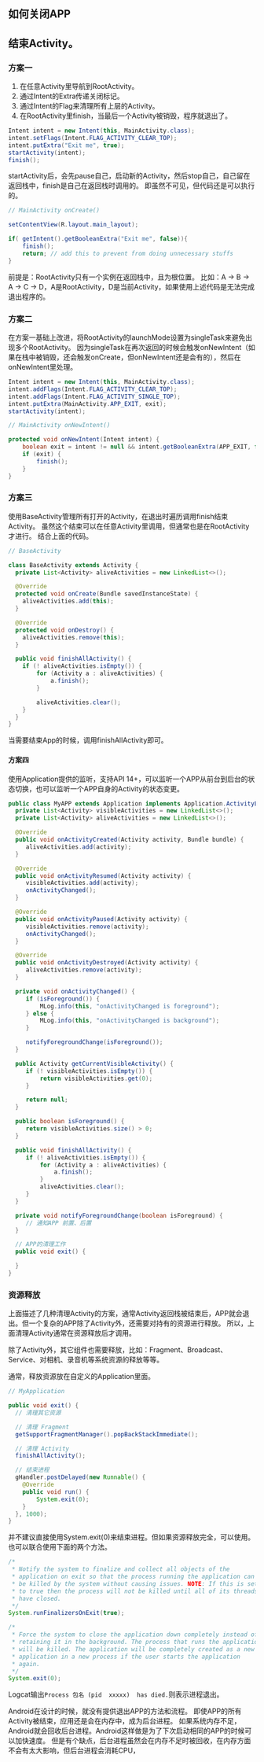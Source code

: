 ## 如何关闭APP

## 结束Activity。

### 方案一
1. 在任意Activity里导航到RootActivity。
2. 通过Intent的Extra传递关闭标记。
3. 通过Intent的Flag来清理所有上层的Activity。
4. 在RootActivity里finish，当最后一个Activity被销毁，程序就退出了。

```java
Intent intent = new Intent(this, MainActivity.class);
intent.setFlags(Intent.FLAG_ACTIVITY_CLEAR_TOP);
intent.putExtra("Exit me", true);
startActivity(intent);   
finish();
```
startActivity后，会先pause自己，启动新的Activity，然后stop自己，自己留在返回栈中，finish是自己在返回栈时调用的。
即虽然不可见，但代码还是可以执行的。

```java
// MainActivity onCreate()

setContentView(R.layout.main_layout);

if( getIntent().getBooleanExtra("Exit me", false)){
    finish();
    return; // add this to prevent from doing unnecessary stuffs
}
```

前提是：RootActivity只有一个实例在返回栈中，且为根位置。
比如：A -> B -> A -> C -> D，A是RootActivity，D是当前Activity，如果使用上述代码是无法完成退出程序的。

### 方案二
在方案一基础上改进，将RootActivity的launchMode设置为singleTask来避免出现多个RootActivity。
因为singleTask在再次返回的时候会触发onNewIntent（如果在栈中被销毁，还会触发onCreate，但onNewIntent还是会有的），然后在onNewIntent里处理。

```java
Intent intent = new Intent(this, MainActivity.class);
intent.addFlags(Intent.FLAG_ACTIVITY_CLEAR_TOP);
intent.addFlags(Intent.FLAG_ACTIVITY_SINGLE_TOP);
intent.putExtra(MainActivity.APP_EXIT, exit);
startActivity(intent);
```

```java
// MainActivity onNewIntent()

protected void onNewIntent(Intent intent) {
    boolean exit = intent != null && intent.getBooleanExtra(APP_EXIT, false);
    if (exit) {
        finish();
    }
}
```

### 方案三
使用BaseActivity管理所有打开的Activity，在退出时遍历调用finish结束Activity。
虽然这个结束可以在任意Activity里调用，但通常也是在RootActivity才进行。
结合上面的代码。

```java
// BaseActivity

class BaseActivity extends Activity {
  private List<Activity> aliveActivities = new LinkedList<>();

  @Override
  protected void onCreate(Bundle savedInstanceState) {
    aliveActivities.add(this);
  }

  @Override
  protected void onDestroy() {
    aliveActivities.remove(this);
  }

  public void finishAllActivity() {
    if (! aliveActivities.isEmpty()) {
        for (Activity a : aliveActivities) {
            a.finish();
        }

        aliveActivities.clear();
    }
  }
}
```
当需要结束App的时候，调用finishAllActivity即可。

#### 方案四
使用Application提供的监听，支持API 14+，可以监听一个APP从前台到后台的状态切换，也可以监听一个APP自身的Activity的状态变更。

```java
public class MyAPP extends Application implements Application.ActivityLifecycleCallbacks {
  private List<Activity> visibleActivities = new LinkedList<>();
  private List<Activity> aliveActivities = new LinkedList<>();

  @Override
  public void onActivityCreated(Activity activity, Bundle bundle) {
     aliveActivities.add(activity);
  }

  @Override
  public void onActivityResumed(Activity activity) {
     visibleActivities.add(activity);
     onActivityChanged();
  }

  @Override
  public void onActivityPaused(Activity activity) {
     visibleActivities.remove(activity);
     onActivityChanged();
  }

  @Override
  public void onActivityDestroyed(Activity activity) {
     aliveActivities.remove(activity);
  }

  private void onActivityChanged() {
     if (isForeground()) {
         MLog.info(this, "onActivityChanged is foreground");
     } else {
         MLog.info(this, "onActivityChanged is background");
     }

     notifyForegroundChange(isForeground());
  }

  public Activity getCurrentVisibleActivity() {
     if (! visibleActivities.isEmpty()) {
         return visibleActivities.get(0);
     }

     return null;
  }

  public boolean isForeground() {
     return visibleActivities.size() > 0;
  }

  public void finishAllActivity() {
     if (! aliveActivities.isEmpty()) {
         for (Activity a : aliveActivities) {
             a.finish();
         }
         aliveActivities.clear();
     }
  }

  private void notifyForegroundChange(boolean isForeground) {
     // 通知APP 前置、后置
  }

  // APP的清理工作
  public void exit() {

  }
}
```

### 资源释放
上面描述了几种清理Activity的方案，通常Activity返回栈被结束后，APP就会退出。但一个复杂的APP除了Activity外，还需要对持有的资源进行释放。
所以，上面清理Activity通常在资源释放后才调用。

除了Activity外，其它组件也需要释放，比如：Fragment、Broadcast、Service、对相机、录音机等系统资源的释放等等。

通常，释放资源放在自定义的Application里面。

```java
// MyApplication

public void exit() {
  // 清理其它资源

  // 清理 Fragment
  getSupportFragmentManager().popBackStackImmediate();

  // 清理 Activity
  finishAllActivity();

  // 结束进程
  gHandler.postDelayed(new Runnable() {
    @Override
    public void run() {
        System.exit(0);
    }
  }, 1000);
}
```
并不建议直接使用System.exit(0)来结束进程。但如果资源释放完全，可以使用。
也可以联合使用下面的两个方法。

```java
/*
 * Notify the system to finalize and collect all objects of the
 * application on exit so that the process running the application can
 * be killed by the system without causing issues. NOTE: If this is set
 * to true then the process will not be killed until all of its threads
 * have closed.
 */
System.runFinalizersOnExit(true);

/*
 * Force the system to close the application down completely instead of
 * retaining it in the background. The process that runs the application
 * will be killed. The application will be completely created as a new
 * application in a new process if the user starts the application
 * again.
 */
System.exit(0);
```

Logcat输出`Process 包名 (pid  xxxxx)  has died.`则表示进程退出。

Android在设计的时候，就没有提供退出APP的方法和流程。
即使APP的所有Activity被结束，应用还是会在内存中，成为后台进程。
如果系统内存不足，Android就会回收后台进程。Android这样做是为了下次启动相同的APP的时候可以加快速度。
但是有个缺点，后台进程虽然会在内存不足时被回收，在内存方面不会有太大影响，但后台进程会消耗CPU，
